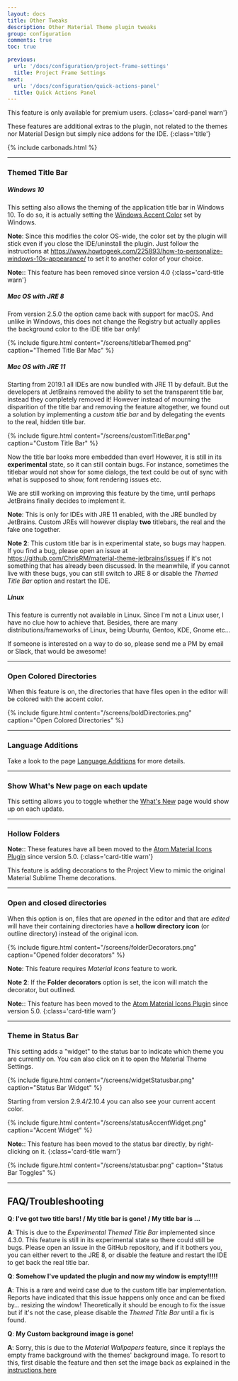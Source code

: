 ```yaml
---
layout: docs
title: Other Tweaks
description: Other Material Theme plugin tweaks
group: configuration
comments: true
toc: true

previous:
  url: '/docs/configuration/project-frame-settings'
  title: Project Frame Settings
next:
  url: '/docs/configuration/quick-actions-panel'
  title: Quick Actions Panel
---
```


This feature is only available for premium users.
{:class='card-panel warn'}

These features are additional extras to the plugin, not related to the themes nor Material Design but simply nice addons
for the IDE.
{:class='title'}

{% include carbonads.html %}

----
### Themed Title Bar

##### Windows 10

This setting also allows the theming of the application title bar in Windows 10. To do so, it is actually setting the
[Windows Accent Color](https://www.howtogeek.com/225893/how-to-personalize-windows-10s-appearance/) set by Windows.

**Note**: Since this modifies the color OS-wide, the color set by the plugin will stick even if you close the
IDE/uninstall the plugin. Just follow the instructions at
<https://www.howtogeek.com/225893/how-to-personalize-windows-10s-appearance/> to set it to another color of your choice.

**Note:**: This feature has been removed since version 4.0
{:class='card-title warn'}

##### Mac OS with JRE 8

From version 2.5.0 the option came back with support for macOS. And unlike in Windows, this does not change the
Registry but actually applies the background color to the IDE title bar only!

{% include figure.html content="/screens/titlebarThemed.png" caption="Themed Title Bar Mac" %}

##### Mac OS with JRE 11

Starting from 2019.1 all IDEs are now bundled with JRE 11 by default. But the developers at JetBrains removed the ability to set the transparent title bar, instead they completely removed it! However instead of mourning the disparition of the title bar and removing the feature altogether, we found out a solution by implementing a _custom title bar_ and by delegating the events to the real, hidden title bar.

{% include figure.html content="/screens/customTitleBar.png" caption="Custom Title Bar" %}

Now the title bar looks more embedded than ever! However, it is still in its **experimental** state, so it can still contain bugs. For instance, sometimes the titlebar would not show for some dialogs, the text could be out of sync with what is supposed to show, font rendering issues etc.

We are still working on improving this feature by the time, until perhaps JetBrains finally decides to implement it.

**Note**: This is only for IDEs with JRE 11 enabled, with the JRE bundled by JetBrains. Custom JREs will however display **two** titlebars, the real and the fake one together.

**Note 2**: This custom title bar is in experimental state, so bugs may happen. If you find a bug, please open an issue at <https://github.com/ChrisRM/material-theme-jetbrains/issues> if it's not something that has already been discussed. In the meanwhile, if you cannot live with these bugs, you can still switch to JRE 8 or disable the _Themed Title Bar_ option and restart the IDE.


##### Linux

This feature is currently not available in Linux. Since I'm not a Linux user, I have no clue how to achieve that.
Besides, there are many distributions/frameworks of Linux, being Ubuntu, Gentoo, KDE, Gnome etc…

If someone is interested on a way to do so, please send me a PM by email or Slack, that would be awesome!

-----

### Open Colored Directories

When this feature is on, the directories that have files open in the editor will be colored with the accent color.

{% include figure.html content="/screens/boldDirectories.png" caption="Open Colored Directories" %}

-----

### Language Additions

Take a look to the page [Language Additions](/docs/configuration/color-scheme-additions.md) for more details.

----

### Show What's New page on each update

This setting allows you to toggle whether the [What's New](/docs/what-s-new.md) page would show up on each update.

-----

### Hollow Folders

**Note:**: These features have all been moved to the [Atom Material Icons Plugin](https://plugins.jetbrains.com/plugin/10044-atom-material-icons) since version 5.0.
{:class='card-title warn'}

This feature is adding decorations to the Project View to mimic the original Material Sublime Theme decorations.

----

### Open and closed directories

When this option is on, files that are _opened_ in the editor and that are _edited_ will have their containing
directories have a __hollow directory icon__ (or outline directory) instead of the original icon.

{% include figure.html content="/screens/folderDecorators.png" caption="Opened folder decorators" %}

**Note**: This feature requires *Material Icons* feature to work.

**Note 2**: If the **Folder decorators** option is set, the icon will match the decorator, but outlined.

**Note:**: This feature has been moved to the [Atom Material Icons Plugin](https://plugins.jetbrains.com/plugin/10044-atom-material-icons) since version 5.0.
{:class='card-title warn'}

----
### Theme in Status Bar

This setting adds a "widget" to the status bar to indicate which theme you are currently on. You can also click on it to
open the Material Theme Settings.

{% include figure.html content="/screens/widgetStatusbar.png" caption="Status Bar Widget" %}

Starting from version 2.9.4/2.10.4 you can also see your current accent color.

{% include figure.html content="/screens/statusAccentWidget.png" caption="Accent Widget" %}

**Note:**: This feature has been moved to the status bar directly, by right-clicking on it.
{:class='card-title warn'}

{% include figure.html content="/screens/statusbar.png" caption="Status Bar Toggles" %}

-----
## FAQ/Troubleshooting

**Q**: **I've got two title bars! / My title bar is gone! / My title bar is …**

**A**: This is due to the _Experimental Themed Title Bar_ implemented since 4.3.0. This feature is still in its experimental state so there could still be bugs. Please open an issue in the GitHub repository, and if it bothers you, you can either revert to the JRE 8, or disable the feature and restart the IDE to get back the real title bar.

**Q**: **Somehow I've updated the plugin and now my window is empty!!!!!**

**A**: This is a rare and weird case due to the custom title bar implementation. Reports have indicated that this issue happens only once and can be fixed by… resizing the window! Theoretically it should be enough to fix the issue but if it's not the case, please disable the _Themed Title Bar_ until a fix is found.

**Q**: **My Custom background image is gone!**

**A**: Sorry, this is due to the _Material Wallpapers_ feature, since it replays the empty frame background with the themes' background image. To resort to this, first disable the feature and then set the image back as explained in the [instructions here](https://www.jetbrains.com/help/idea/setting-background-image.html)
